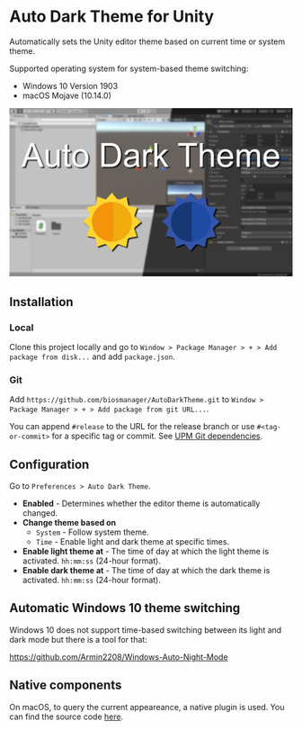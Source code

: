 # Auto Dark Theme for Unity

Automatically sets the Unity editor theme based on current time or system theme. 

Supported operating system for system-based theme switching:

* Windows 10 Version 1903
* macOS Mojave (10.14.0)

![Preview](preview.png)

## Installation

### Local 

Clone this project locally and go to `Window > Package Manager > + > Add package from disk...` and add `package.json`.

### Git

Add `https://github.com/biosmanager/AutoDarkTheme.git` to `Window > Package Manager > + > Add package from git URL...`.

You can append `#release` to the URL for the release branch or use `#<tag-or-commit>` for a specific tag or commit. See [UPM Git dependencies](https://docs.unity3d.com/Manual/upm-git.html).

## Configuration

Go to `Preferences > Auto Dark Theme`.

* **Enabled** - Determines whether the editor theme is automatically changed.
* **Change theme based on** 
  * `System` - Follow system theme.
  * `Time` - Enable light and dark theme at specific times.
* **Enable light theme at** - The time of day at which the light theme is activated. `hh:mm:ss` (24-hour format).
* **Enable dark theme at** - The time of day at which the dark theme is activated. `hh:mm:ss` (24-hour format).

## Automatic Windows 10 theme switching
Windows 10 does not support time-based switching between its light and dark mode but there is a tool for that:

https://github.com/Armin2208/Windows-Auto-Night-Mode

## Native components

On macOS, to query the current appeareance, a native plugin is used. You can find the source code [here](https://github.com/biosmanager/AutoDarkTheme-Native).
